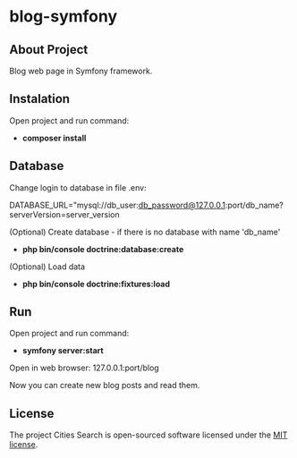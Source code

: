 # blog-symfony

## About Project

Blog web page in Symfony framework.

## Instalation

Open project and run command:
- **composer install**

## Database

Change login to database in file .env:

DATABASE_URL="mysql://db_user:db_password@127.0.0.1:port/db_name?serverVersion=server_version

(Optional) Create database - if there is no database with name 'db_name'
- **php bin/console doctrine:database:create**

(Optional) Load data

- **php bin/console doctrine:fixtures:load**

## Run

Open project and run command:
- **symfony server:start**

Open in web browser: 127.0.0.1:port/blog

Now you can create new blog posts and read them.

## License

The project Cities Search is open-sourced software licensed under the [MIT license](https://opensource.org/licenses/MIT).
